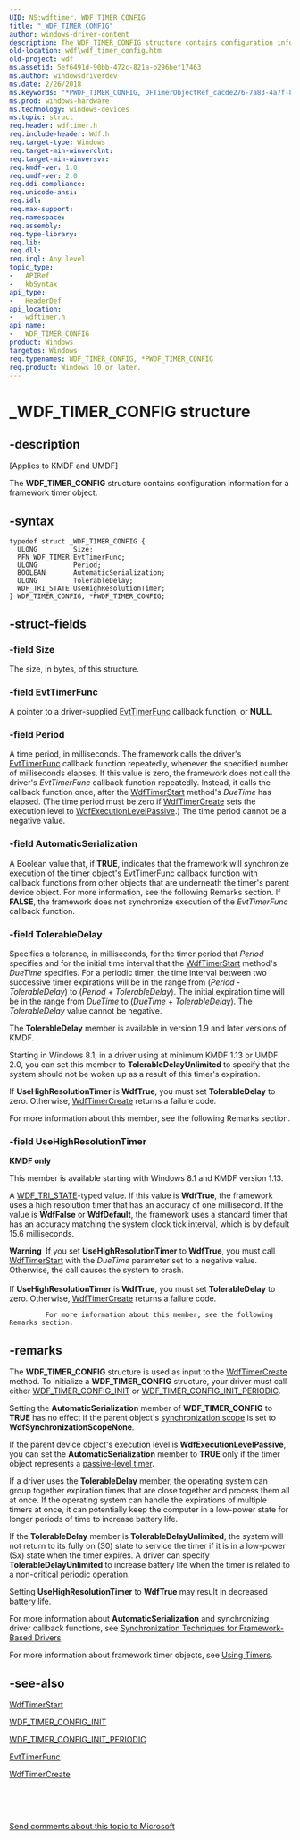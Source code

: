```yaml
---
UID: NS:wdftimer._WDF_TIMER_CONFIG
title: "_WDF_TIMER_CONFIG"
author: windows-driver-content
description: The WDF_TIMER_CONFIG structure contains configuration information for a framework timer object.
old-location: wdf\wdf_timer_config.htm
old-project: wdf
ms.assetid: 5ef6491d-90bb-472c-821a-b296bef17463
ms.author: windowsdriverdev
ms.date: 2/26/2018
ms.keywords: "*PWDF_TIMER_CONFIG, DFTimerObjectRef_cacde276-7a83-4a7f-87e1-de043aee4725.xml, PWDF_TIMER_CONFIG, PWDF_TIMER_CONFIG structure pointer, WDF_TIMER_CONFIG, WDF_TIMER_CONFIG structure, _WDF_TIMER_CONFIG, kmdf.wdf_timer_config, wdf.wdf_timer_config, wdftimer/PWDF_TIMER_CONFIG, wdftimer/WDF_TIMER_CONFIG"
ms.prod: windows-hardware
ms.technology: windows-devices
ms.topic: struct
req.header: wdftimer.h
req.include-header: Wdf.h
req.target-type: Windows
req.target-min-winverclnt: 
req.target-min-winversvr: 
req.kmdf-ver: 1.0
req.umdf-ver: 2.0
req.ddi-compliance: 
req.unicode-ansi: 
req.idl: 
req.max-support: 
req.namespace: 
req.assembly: 
req.type-library: 
req.lib: 
req.dll: 
req.irql: Any level
topic_type:
-	APIRef
-	kbSyntax
api_type:
-	HeaderDef
api_location:
-	wdftimer.h
api_name:
-	WDF_TIMER_CONFIG
product: Windows
targetos: Windows
req.typenames: WDF_TIMER_CONFIG, *PWDF_TIMER_CONFIG
req.product: Windows 10 or later.
---
```


# _WDF_TIMER_CONFIG structure


## -description


<p class="CCE_Message">[Applies to KMDF and UMDF]

The <b>WDF_TIMER_CONFIG</b> structure contains configuration information for a framework timer object.


## -syntax


````
typedef struct _WDF_TIMER_CONFIG {
  ULONG         Size;
  PFN_WDF_TIMER EvtTimerFunc;
  ULONG         Period;
  BOOLEAN       AutomaticSerialization;
  ULONG         TolerableDelay;
  WDF_TRI_STATE UseHighResolutionTimer;
} WDF_TIMER_CONFIG, *PWDF_TIMER_CONFIG;
````


## -struct-fields




### -field Size

The size, in bytes, of this structure.


### -field EvtTimerFunc

A pointer to a driver-supplied <a href="https://msdn.microsoft.com/abe15fd9-620e-4c24-9a82-32d20a7e49cc">EvtTimerFunc</a> callback function, or <b>NULL</b>.


### -field Period

A time period, in milliseconds. The framework calls the driver's <a href="https://msdn.microsoft.com/abe15fd9-620e-4c24-9a82-32d20a7e49cc">EvtTimerFunc</a> callback function repeatedly, whenever the specified number of milliseconds elapses. If this value is zero, the framework does not call the driver's <i>EvtTimerFunc</i> callback function repeatedly. Instead, it calls the callback function once, after the <a href="..\wdftimer\nf-wdftimer-wdftimerstart.md">WdfTimerStart</a> method's <i>DueTime</i> has elapsed. (The time period must be zero if <a href="..\wdftimer\nf-wdftimer-wdftimercreate.md">WdfTimerCreate</a> sets the execution level to <a href="..\wdfobject\ne-wdfobject-_wdf_execution_level.md">WdfExecutionLevelPassive</a>.) The time period cannot be a negative value.


### -field AutomaticSerialization

A Boolean value that, if <b>TRUE</b>, indicates that the framework will synchronize execution of the timer object's <a href="https://msdn.microsoft.com/abe15fd9-620e-4c24-9a82-32d20a7e49cc">EvtTimerFunc</a> callback function with callback functions from other objects that are underneath the timer's parent device object. For more information, see the following Remarks section. If <b>FALSE</b>, the framework does not synchronize execution of the <i>EvtTimerFunc</i> callback function.


### -field TolerableDelay

Specifies a tolerance, in milliseconds, for the timer period that <i>Period</i> specifies and for the initial time interval that the <a href="..\wdftimer\nf-wdftimer-wdftimerstart.md">WdfTimerStart</a> method's <i>DueTime</i> specifies. For a periodic timer, the time interval between two successive timer expirations will be in the range from (<i>Period</i> - <i>TolerableDelay</i>) to (<i>Period</i> + <i>TolerableDelay</i>). The initial expiration time will be in the range from <i>DueTime</i> to (<i>DueTime</i> + <i>TolerableDelay</i>). The <i>TolerableDelay</i> value cannot be negative.

 The <b>TolerableDelay</b> member is available in version 1.9 and later versions of KMDF.

 Starting in Windows 8.1, in a driver using at minimum KMDF 1.13 or UMDF 2.0, you can set this member to <b>TolerableDelayUnlimited</b> to specify that the system should not be woken up as a result of this timer's expiration.

If  <b>UseHighResolutionTimer</b> is <b>WdfTrue</b>, you must set <b>TolerableDelay</b> to zero. Otherwise, <a href="..\wdftimer\nf-wdftimer-wdftimercreate.md">WdfTimerCreate</a> returns a failure code.

For more information about this member, see the following Remarks section.


### -field UseHighResolutionTimer

<b>KMDF only</b>

This member is available starting with Windows 8.1 and KMDF version 1.13.

A <a href="..\wudfddi_types\ne-wudfddi_types-_wdf_tri_state.md">WDF_TRI_STATE</a>-typed value. If this value is <b>WdfTrue</b>, the framework uses a high resolution timer that has an accuracy of one millisecond.  If the value is <b>WdfFalse</b> or <b>WdfDefault</b>, the framework uses a standard timer that has an accuracy matching the system clock tick interval, which is by default 15.6 milliseconds.

<div class="alert"><b>Warning</b>  If you set <b>UseHighResolutionTimer</b> to <b>WdfTrue</b>, you must call <a href="..\wdftimer\nf-wdftimer-wdftimerstart.md">WdfTimerStart</a> with the <i>DueTime</i> parameter set to a negative value.  Otherwise, the call causes the system to crash.</div>
<div> </div>
If  <b>UseHighResolutionTimer</b> is <b>WdfTrue</b>, you must set <b>TolerableDelay</b> to zero. Otherwise, <a href="..\wdftimer\nf-wdftimer-wdftimercreate.md">WdfTimerCreate</a> returns a failure code.


             For more information about this member, see the following Remarks section.


## -remarks



The <b>WDF_TIMER_CONFIG</b> structure is used as input to the <a href="..\wdftimer\nf-wdftimer-wdftimercreate.md">WdfTimerCreate</a> method. To initialize a <b>WDF_TIMER_CONFIG</b> structure, your driver must call either <a href="..\wdftimer\nf-wdftimer-wdf_timer_config_init.md">WDF_TIMER_CONFIG_INIT</a> or <a href="..\wdftimer\nf-wdftimer-wdf_timer_config_init_periodic.md">WDF_TIMER_CONFIG_INIT_PERIODIC</a>.

Setting the <b>AutomaticSerialization</b> member of <b>WDF_TIMER_CONFIG</b> to <b>TRUE</b> has no effect if the parent object's <a href="..\wdfobject\ne-wdfobject-_wdf_synchronization_scope.md">synchronization scope</a> is set to <b>WdfSynchronizationScopeNone</b>.

If the parent device object's execution level is <b>WdfExecutionLevelPassive</b>, you can set the <b>AutomaticSerialization</b> member to <b>TRUE</b> only if the timer object represents a <a href="https://docs.microsoft.com/en-us/windows-hardware/drivers/wdf/using-timers">passive-level timer</a>.

If a driver uses the <b>TolerableDelay</b> member, the operating system can group together expiration times that are close together and process them all at once. If the operating system can handle the expirations of multiple timers at once, it can potentially keep the computer in a low-power state for longer periods of time to increase battery life.

If the  <b>TolerableDelay</b> member is <b>TolerableDelayUnlimited</b>, the system will not return to its fully on (S0) state to service the timer if it is in a low-power (S<i>x</i>) state when the timer expires. A driver can specify <b>TolerableDelayUnlimited</b> to increase battery life when the timer is related to a non-critical periodic operation.

Setting <b>UseHighResolutionTimer</b> to <b>WdfTrue</b> may result in decreased battery life.

For more information about <b>AutomaticSerialization</b> and synchronizing driver callback functions, see <a href="https://docs.microsoft.com/en-us/windows-hardware/drivers/wdf/synchronization-techniques-for-wdf-drivers">Synchronization Techniques for Framework-Based Drivers</a>.

For more information about framework timer objects, see <a href="https://docs.microsoft.com/en-us/windows-hardware/drivers/wdf/using-timers">Using Timers</a>.




## -see-also

<a href="..\wdftimer\nf-wdftimer-wdftimerstart.md">WdfTimerStart</a>



<a href="..\wdftimer\nf-wdftimer-wdf_timer_config_init.md">WDF_TIMER_CONFIG_INIT</a>



<a href="..\wdftimer\nf-wdftimer-wdf_timer_config_init_periodic.md">WDF_TIMER_CONFIG_INIT_PERIODIC</a>



<a href="https://msdn.microsoft.com/abe15fd9-620e-4c24-9a82-32d20a7e49cc">EvtTimerFunc</a>



<a href="..\wdftimer\nf-wdftimer-wdftimercreate.md">WdfTimerCreate</a>



 

 

<a href="mailto:wsddocfb@microsoft.com?subject=Documentation%20feedback [wdf\wdf]:%20WDF_TIMER_CONFIG structure%20 RELEASE:%20(2/26/2018)&amp;body=%0A%0APRIVACY STATEMENT%0A%0AWe use your feedback to improve the documentation. We don't use your email address for any other purpose, and we'll remove your email address from our system after the issue that you're reporting is fixed. While we're working to fix this issue, we might send you an email message to ask for more info. Later, we might also send you an email message to let you know that we've addressed your feedback.%0A%0AFor more info about Microsoft's privacy policy, see http://privacy.microsoft.com/en-us/default.aspx." title="Send comments about this topic to Microsoft">Send comments about this topic to Microsoft</a>

